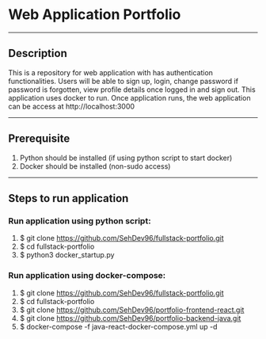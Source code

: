 # Web Application Portfolio
---

## Description

This is a repository for web application with has authentication functionalities. Users will be able to sign up, login, change password if password is forgotten, view profile details once logged in and sign out. This application uses docker to run. Once application runs, the web application can be access at http://localhost:3000

---

## Prerequisite 

1. Python should be installed (if using python script to start docker) 
2. Docker should be installed (non-sudo access) 

--- 


## Steps to run application 

### Run application using python script: 
1. $ git clone https://github.com/SehDev96/fullstack-portfolio.git
2. $ cd fullstack-portfolio 
3. $ python3 docker_startup.py 


### Run application using docker-compose: 
1. $ git clone https://github.com/SehDev96/fullstack-portfolio.git
2. $ cd fullstack-portfolio 
3. $ git clone https://github.com/SehDev96/portfolio-frontend-react.git
4. $ git clone https://github.com/SehDev96/portfolio-backend-java.git
5. $ docker-compose -f java-react-docker-compose.yml up -d 
